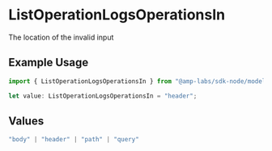 # ListOperationLogsOperationsIn

The location of the invalid input

## Example Usage

```typescript
import { ListOperationLogsOperationsIn } from "@amp-labs/sdk-node/models/errors";

let value: ListOperationLogsOperationsIn = "header";
```

## Values

```typescript
"body" | "header" | "path" | "query"
```